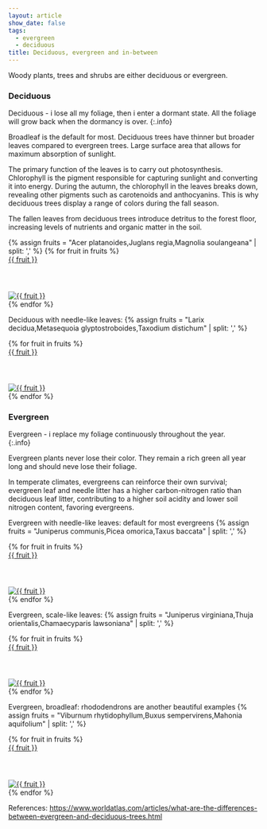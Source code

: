 ```yaml
---
layout: article
show_date: false
tags: 
  - evergreen
  - deciduous
title: Deciduous, evergreen and in-between
---
```

Woody plants, trees and shrubs are either deciduous or evergreen.
<!--more-->

### Deciduous

Deciduous - i lose all my foliage, then i enter a dormant state. All the foliage will grow back when the dormancy is over.
{:.info}

Broadleaf is the default for most. Deciduous trees have thinner but broader leaves compared to evergreen trees.  Large surface area that allows for maximum absorption of sunlight.  

The primary function of the leaves is to carry out photosynthesis. Chlorophyll is the pigment responsible for capturing sunlight and converting it into energy. During the autumn, the chlorophyll in the leaves breaks down, revealing other pigments such as carotenoids and anthocyanins. This is why deciduous trees display a range of colors during the fall season.   

The fallen leaves from deciduous trees introduce detritus to the forest floor, increasing levels of nutrients and organic matter in the soil.  

<div class="flex-taxa">
{% assign fruits = "Acer platanoides,Juglans regia,Magnolia soulangeana" | split: ',' %}
{% for fruit in fruits %}
    <a href="/padapt/{{ fruit }}">
        <div class="card-small card--clickable masonry-item">
            <div class="card__content">
                <div class="card__header">
                    {{ fruit }}
                    <h4><span id="{{ fruit }}-preferred_common_name"></span><br><span id="{{ fruit }}-english_common_name"></span></h4>
                    <img id="{{fruit}}-cover" alt="{{ fruit }}"/>
                </div>
            </div>
        </div>
    </a>
{% endfor %}
</div>
<script src="/assets/get-inat-info.js"></script>
<script>
    {% for fruit in fruits %}
        fetchFruitInfo("{{ fruit }}");
    {% endfor %}
</script>

Deciduous with needle-like leaves:
{% assign fruits = "Larix decidua,Metasequoia glyptostroboides,Taxodium distichum" | split: ',' %}
<div class="flex-taxa">
{% for fruit in fruits %}
    <a href="/padapt/{{ fruit }}">
        <div class="card-small card--clickable masonry-item">
            <div class="card__content">
                <div class="card__header">
                    {{ fruit }}
                    <h4><span id="{{ fruit }}-preferred_common_name"></span><br><span id="{{ fruit }}-english_common_name"></span></h4>
                    <img id="{{fruit}}-cover" alt="{{ fruit }}"/>
                </div>
            </div>
        </div>
    </a>
{% endfor %}
</div>
<script src="/assets/get-inat-info.js"></script>
<script>
    {% for fruit in fruits %}
        fetchFruitInfo("{{ fruit }}");
    {% endfor %}
</script>


### Evergreen

Evergreen - i replace my foliage continuously throughout the year.  
{:.info}

Evergreen plants never lose their color. They remain a rich green all year long and should neve lose their foliage.  

In temperate climates, evergreens can reinforce their own survival; evergreen leaf and needle litter has a higher carbon-nitrogen ratio than deciduous leaf litter, contributing to a higher soil acidity and lower soil nitrogen content, favoring evergreens.   

Evergreen with needle-like leaves: default for most evergreens
{% assign fruits = "Juniperus communis,Picea omorica,Taxus baccata" | split: ',' %}
<div class="flex-taxa">
{% for fruit in fruits %}
    <a href="/padapt/{{ fruit }}">
        <div class="card-small card--clickable masonry-item">
            <div class="card__content">
                <div class="card__header">
                    {{ fruit }}
                    <h4><span id="{{ fruit }}-preferred_common_name"></span><br><span id="{{ fruit }}-english_common_name"></span></h4>
                    <img id="{{fruit}}-cover" alt="{{ fruit }}"/>
                </div>
            </div>
        </div>
    </a>
{% endfor %}
</div>
<script src="/assets/get-inat-info.js"></script>
<script>
    {% for fruit in fruits %}
        fetchFruitInfo("{{ fruit }}");
    {% endfor %}
</script>

Evergreen, scale-like leaves:
{% assign fruits = "Juniperus virginiana,Thuja orientalis,Chamaecyparis lawsoniana" | split: ',' %}
<div class="flex-taxa">
{% for fruit in fruits %}
    <a href="/padapt/{{ fruit }}">
        <div class="card-small card--clickable masonry-item">
            <div class="card__content">
                <div class="card__header">
                    {{ fruit }}
                    <h4><span id="{{ fruit }}-preferred_common_name"></span><br><span id="{{ fruit }}-english_common_name"></span></h4>
                    <img id="{{fruit}}-cover" alt="{{ fruit }}"/>
                </div>
            </div>
        </div>
    </a>
{% endfor %}
</div>
<script src="/assets/get-inat-info.js"></script>
<script>
    {% for fruit in fruits %}
        fetchFruitInfo("{{ fruit }}");
    {% endfor %}
</script>

Evergreen, broadleaf: rhododendrons are another beautiful examples
{% assign fruits = "Viburnum rhytidophyllum,Buxus sempervirens,Mahonia aquifolium" | split: ',' %}
<div class="flex-taxa">
{% for fruit in fruits %}
    <a href="/padapt/{{ fruit }}">
        <div class="card-small card--clickable masonry-item">
            <div class="card__content">
                <div class="card__header">
                    {{ fruit }}
                    <h4><span id="{{ fruit }}-preferred_common_name"></span><br><span id="{{ fruit }}-english_common_name"></span></h4>
                    <img id="{{fruit}}-cover" alt="{{ fruit }}"/>
                </div>
            </div>
        </div>
    </a>
{% endfor %}
</div>
<script src="/assets/get-inat-info.js"></script>
<script>
    {% for fruit in fruits %}
        fetchFruitInfo("{{ fruit }}");
    {% endfor %}
</script>


References:
https://www.worldatlas.com/articles/what-are-the-differences-between-evergreen-and-deciduous-trees.html
